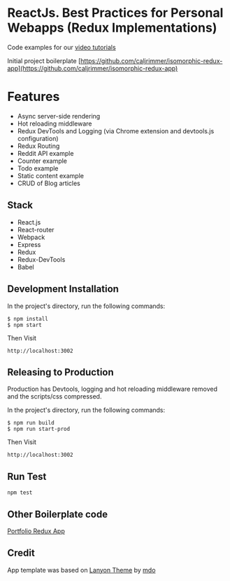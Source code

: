# ReactJs. Best Practices for Personal Webapps (Redux Implementations)
Code examples for our [video tutorials](https://www.youtube.com/playlist?list=PLPgDBCA1Cb3Ngjpo21aFkdqVT2H0fZu3W)

Initial project boilerplate [https://github.com/caljrimmer/isomorphic-redux-app](https://github.com/caljrimmer/isomorphic-redux-app) 

# Features
- Async server-side rendering
- Hot reloading middleware
- Redux DevTools and Logging (via Chrome extension and devtools.js configuration)
- Redux Routing
- Reddit API example
- Counter example
- Todo example
- Static content example
- CRUD of Blog articles

## Stack

- React.js
- React-router
- Webpack
- Express
- Redux
- Redux-DevTools
- Babel

## Development Installation

In the project's directory, run the following commands:

```
$ npm install
$ npm start
```

Then Visit

```
http://localhost:3002
```

## Releasing to Production

Production has Devtools, logging and hot reloading middleware removed and the scripts/css compressed. 

In the project's directory, run the following commands:

```
$ npm run build
$ npm run start-prod
```

Then Visit

```
http://localhost:3002
```

## Run Test
```
npm test
```

## Other Boilerplate code

[Portfolio Redux App](https://github.com/caljrimmer/portfolio-redux-app)

## Credit

App template was based on [Lanyon Theme](https://github.com/poole/lanyon) by [mdo](https://github.com/mdo)
